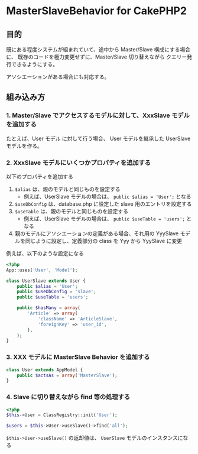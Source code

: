 # MasterSlaveBehavior for CakePHP2

## 目的

既にある程度システムが組まれていて、途中から Master/Slave 構成にする場合に、 既存のコードを極力変更せずに、Master/Slave 切り替えながら クエリー発行できるようにする。

アソシエーションがある場合にも対応する。

## 組み込み方

### 1. Master/Slave でアクセスするモデルに対して、XxxSlave モデルを追加する

たとえば、User モデル に対して行う場合、 User モデルを継承した UserSlave モデルを作る。

### 2. XxxSlave モデルにいくつかプロパティを追加する

以下のプロパティを追加する

1. `$alias` は、親のモデルと同じものを設定する
    - 例えば、UserSlave モデルの場合は、 `public $alias = 'User';` となる
2. `$useDbConfig` は、database.php に設定した slave 用のエントリを設定する
3. `$useTable` は、親のモデルと同じものを設定する
    - 例えば、UserSlave モデルの場合は、 `public $useTable = 'users';` となる
4. 親のモデルにアソシエーションの定義がある場合、それ用の YyySlave モデルを同じように設定し、定義部分の class を Yyy から YyySlave に変更

例えば、以下のような設定になる

```php
<?php
App::uses('User', 'Model');

class UserSlave extends User {
	public $alias = 'User';
	public $useDbConfig = 'slave';
	public $useTable = 'users';

	public $hasMany = array(
		'Article' => array(
			'className' => 'ArticleSlave',
			'foreignKey' => 'user_id',
		),
	);
}
```

### 3. XXX モデルに MasterSlave Behavior を追加する

```php
class User extends AppModel {
    public $actsAs = array('MasterSlave');
}
```

### 4. Slave に切り替えながら find 等の処理する

```php
<?php
$this->User = ClassRegistry::init('User');

$users = $this->User->useSlave()->find('all');
```

`$this->User->useSlave()` の返却値は、 `UserSlave` モデルのインスタンスになる
